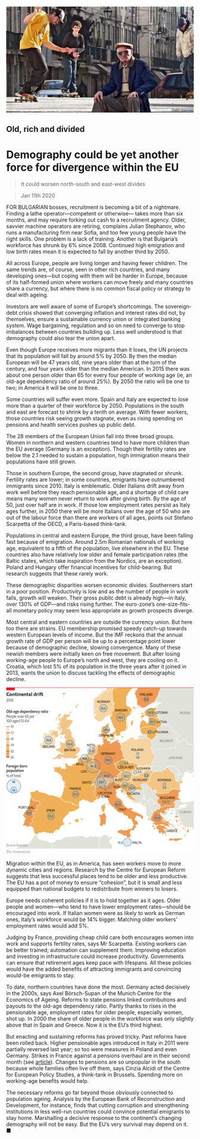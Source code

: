 ![](./images/20200111_FNP004.jpg)

## Old, rich and divided

# Demography could be yet another force for divergence within the EU

> It could worsen north-south and east-west divides

> Jan 11th 2020

FOR BULGARIAN bosses, recruitment is becoming a bit of a nightmare. Finding a lathe operator—competent or otherwise— takes more than six months, and may require forking out cash to a recruitment agency. Older, savvier machine operators are retiring, complains Julian Stephanov, who runs a manufacturing firm near Sofia, and too few young people have the right skills. One problem is a lack of training. Another is that Bulgaria’s workforce has shrunk by 6% since 2008. Continued high emigration and low birth rates mean it is expected to fall by another third by 2050.

All across Europe, people are living longer and having fewer children. The same trends are, of course, seen in other rich countries, and many developing ones—but coping with them will be harder in Europe, because of its half-formed union where workers can move freely and many countries share a currency, but where there is no common fiscal policy or strategy to deal with ageing.

Investors are well aware of some of Europe’s shortcomings. The sovereign-debt crisis showed that converging inflation and interest rates did not, by themselves, ensure a sustainable currency union or integrated banking system. Wage bargaining, regulation and so on need to converge to stop imbalances between countries building up. Less well understood is that demography could also tear the union apart.

Even though Europe receives more migrants than it loses, the UN projects that its population will fall by around 5% by 2050. By then the median European will be 47 years old, nine years older than at the turn of the century, and four years older than the median American. In 2015 there was about one person older than 65 for every four people of working age (ie, an old-age dependency ratio of around 25%). By 2050 the ratio will be one to two; in America it will be one to three.

Some countries will suffer even more. Spain and Italy are expected to lose more than a quarter of their workforce by 2050. Populations in the south and east are forecast to shrink by a tenth on average. With fewer workers, those countries risk seeing growth stagnate, even as rising spending on pensions and health services pushes up public debt.

The 28 members of the European Union fall into three broad groups. Women in northern and western countries tend to have more children than the EU average (Germany is an exception). Though their fertility rates are below the 2.1 needed to sustain a population, high immigration means their populations have still grown.

Those in southern Europe, the second group, have stagnated or shrunk. Fertility rates are lower; in some countries, emigrants have outnumbered immigrants since 2010. Italy is emblematic. Older Italians drift away from work well before they reach pensionable age, and a shortage of child care means many women never return to work after giving birth. By the age of 50, just over half are in work. If those low employment rates persist as Italy ages further, in 2050 there will be more Italians over the age of 50 who are out of the labour force than there are workers of all ages, points out Stefano Scarpetta of the OECD, a Paris-based think-tank.

Populations in central and eastern Europe, the third group, have been falling fast because of emigration. Around 2.5m Romanian nationals of working age, equivalent to a fifth of the population, live elsewhere in the EU. These countries also have relatively low older and female participation rates (the Baltic states, which take inspiration from the Nordics, are an exception). Poland and Hungary offer financial incentives for child-bearing. But research suggests that these rarely work.

These demographic disparities worsen economic divides. Southerners start in a poor position. Productivity is low and as the number of people in work falls, growth will weaken. Their gross public debt is already high—in Italy, over 130% of GDP—and risks rising further. The euro-zone’s one-size-fits-all monetary policy may seem less appropriate as growth prospects diverge.

Most central and eastern countries are outside the currency union. But here too there are strains. EU membership promised speedy catch-up towards western European levels of income. But the IMF reckons that the annual growth rate of GDP per person will be up to a percentage point lower because of demographic decline, slowing convergence. Many of these newish members were initially keen on free movement. But after losing working-age people to Europe’s north and west, they are cooling on it. Croatia, which lost 5% of its population in the three years after it joined in 2013, wants the union to discuss tackling the effects of demographic decline.

![](./images/20200111_FNM913.png)

Migration within the EU, as in America, has seen workers move to more dynamic cities and regions. Research by the Centre for European Reform suggests that less successful places tend to be older and less productive. The EU has a pot of money to ensure “cohesion”, but it is small and less equipped than national budgets to redistribute from winners to losers.

Europe needs coherent policies if it is to hold together as it ages. Older people and women—who tend to have lower employment rates—should be encouraged into work. If Italian women were as likely to work as German ones, Italy’s workforce would be 14% bigger. Matching older workers’ employment rates would add 5%.

Judging by France, providing cheap child care both encourages women into work and supports fertility rates, says Mr Scarpetta. Existing workers can be better trained; automation can supplement them. Improving education and investing in infrastructure could increase productivity. Governments can ensure that retirement ages keep pace with lifespans. All these policies would have the added benefits of attracting immigrants and convincing would-be emigrants to stay.

To date, northern countries have done the most. Germany acted decisively in the 2000s, says Axel Börsch-Supan of the Munich Centre for the Economics of Ageing. Reforms to state pensions linked contributions and payouts to the old-age dependency ratio. Partly thanks to rises in the pensionable age, employment rates for older people, especially women, shot up. In 2000 the share of older people in the workforce was only slightly above that in Spain and Greece. Now it is the EU’s third highest.

But enacting and sustaining reforms has proved tricky. Past reforms have been rolled back. Higher pensionable ages introduced in Italy in 2011 were partially reversed last year; so too were measures in Poland and even Germany. Strikes in France against a pensions overhaul are in their second month (see [article](https://www.economist.com//europe/2020/01/09/big-protests-in-paris-are-emmanuel-macrons-severest-test-yet)). Changes to pensions are so unpopular in the south because whole families often live off them, says Cinzia Alcidi of the Centre for European Policy Studies, a think-tank in Brussels. Spending more on working-age benefits would help.

The necessary reforms go far beyond those obviously connected to population ageing. Analysis by the European Bank of Reconstruction and Development, for instance, finds that cutting corruption and strengthening institutions in less well-run countries could convince potential emigrants to stay home. Marshalling a decisive response to the continent’s changing demography will not be easy. But the EU’s very survival may depend on it. ■